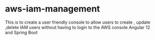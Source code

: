 # aws-iam-management
This is to create a user friendly console to allow users to create , update ,delete IAM users without having to login to the AWS console
Angular 12 and Spring Boot

